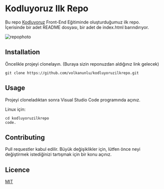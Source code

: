 # Kodluyoruz Ilk Repo
Bu repo [Kodluyoruz](https://www.kodluyoruz.org/) Front-End Eğitiminde oluşturduğumuz ilk repo. İçerisinde bir adet README dosyası, bir adet de index.html barındırıyor.

![repophoto](https://user-images.githubusercontent.com/36553214/139851860-0a6dc25f-0f74-4d9f-924e-18439e9e0a41.png)

## Installation

Öncelikle projeyi clonelayın. (Buraya sizin reponuzdan aldığınız link gelecek)


```
git clone https://github.com/volkanunlu/kodluyoruzilkrepo.git 
```

## Usage

Projeyi cloneladıktan sonra Visual Studio Code programında açınız.

Linux için:

```
cd kodluyoruzilkrepo
code.
```


## Contributing

Pull requestler kabul edilir. Büyük değişiklikler için, lütfen önce neyi değiştirmek istediğinizi tartışmak için bir konu açınız.

## Licence

[MIT](https://choosealicense.com/licenses/mit/)



